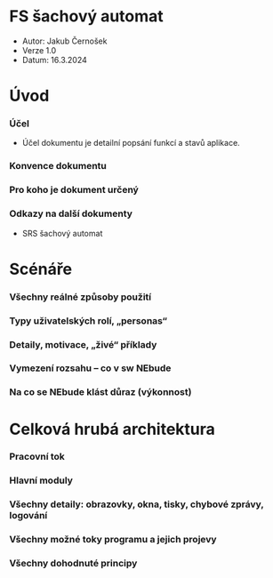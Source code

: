# FS šachový automat

- Autor: Jakub Černošek
- Verze 1.0
- Datum: 16.3.2024

# Úvod
### Účel
- Účel dokumentu je detailní popsání funkcí a stavů aplikace.
### Konvence dokumentu
### Pro koho je dokument určený
### Odkazy na další dokumenty
- SRS šachový automat

# Scénáře
### Všechny reálné způsoby použití
### Typy uživatelských rolí, „personas“
### Detaily, motivace, „živé“ příklady
### Vymezení rozsahu – co v sw NEbude
### Na co se NEbude klást důraz (výkonnost)

# Celková hrubá architektura

### Pracovní tok
### Hlavní moduly







### Všechny detaily: obrazovky, okna, tisky, chybové zprávy, logování
### Všechny možné toky programu a jejich projevy
### Všechny dohodnuté principy
